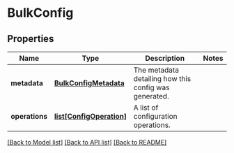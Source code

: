 # BulkConfig

## Properties
Name | Type | Description | Notes
------------ | ------------- | ------------- | -------------
**metadata** | [**BulkConfigMetadata**](BulkConfigMetadata.md) | The metadata detailing how this config was generated. | 
**operations** | [**list[ConfigOperation]**](ConfigOperation.md) | A list of configuration operations. | 

[[Back to Model list]](../README.md#documentation-for-models) [[Back to API list]](../README.md#documentation-for-api-endpoints) [[Back to README]](../README.md)


